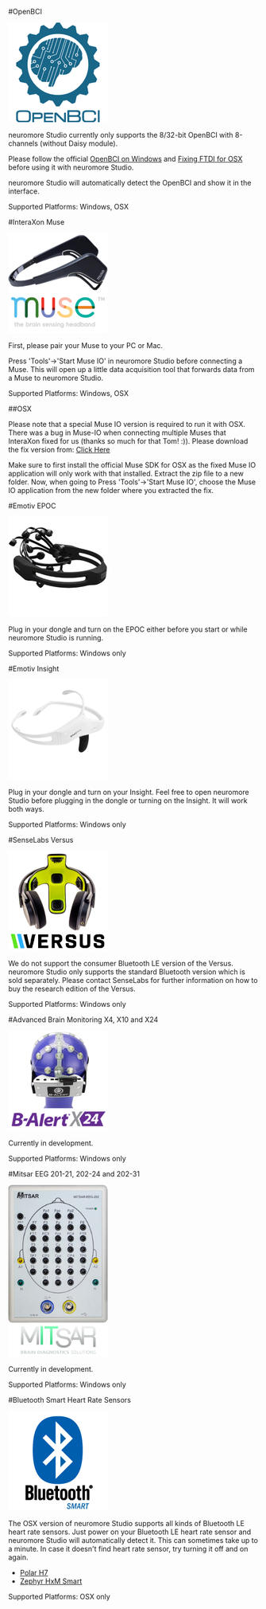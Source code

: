 #OpenBCI

![OpenBCI](../neuromoreStudio/Images/Biosensors/OpenBCI.png)

neuromore Studio currently only supports the 8/32-bit OpenBCI with 8-channels (without Daisy module).

Please follow the official [OpenBCI on Windows](http://docs.openbci.com/tutorials/10-OpenBCI_on_Windows) and [Fixing FTDI for OSX](http://docs.openbci.com/tutorials/09-Mac_FTDI_Driver_Fix) before using it with neuromore Studio.

neuromore Studio will automatically detect the OpenBCI and show it in the interface.

Supported Platforms: Windows, OSX

#InteraXon Muse

![InteraXon Muse](../neuromoreStudio/Images/Biosensors/InteraXonMuse.png)

First, please pair your Muse to your PC or Mac.

Press 'Tools'->'Start Muse IO' in neuromore Studio before connecting a Muse. This will open up a little data acquisition tool that forwards data from a Muse to neuromore Studio.

Supported Platforms: Windows, OSX

##OSX

Please note that a special Muse IO version is required to run it with OSX. There was a bug in Muse-IO when connecting multiple Muses that InteraXon fixed for us (thanks so much for that Tom! :)). Please download the fix version from: [Click Here](https://neuromore-update-studio.s3.amazonaws.com/MuseIO_OSCFix_3_7_0_OSX.zip">)

Make sure to first install the official Muse SDK for OSX as the fixed Muse IO application will only work with that installed. Extract the zip file to a new folder. Now, when going to Press 'Tools'->'Start Muse IO', choose the Muse IO application from the new folder where you extracted the fix.

#Emotiv EPOC

![Emotiv EPOC](../neuromoreStudio/Images/Biosensors/EmotivEPOC.png)

Plug in your dongle and turn on the EPOC either before you start or while neuromore Studio is running.

Supported Platforms: Windows only

#Emotiv Insight

![Emotiv Insight](../neuromoreStudio/Images/Biosensors/EmotivInsight.png)

Plug in your dongle and turn on your Insight. Feel free to open neuromore Studio before plugging in the dongle or turning on the Insight. It will work both ways.

Supported Platforms: Windows only

#SenseLabs Versus

![Versus](../neuromoreStudio/Images/Biosensors/Versus.png)

We do not support the consumer Bluetooth LE version of the Versus. neuromore Studio only supports the standard Bluetooth version which is sold separately. Please contact SenseLabs for further information on how to buy the research edition of the Versus.

Supported Platforms: Windows only

#Advanced Brain Monitoring X4, X10 and X24

![B-Alert X24](../neuromoreStudio/Images/Biosensors/BAlertX24.png)

Currently in development.

Supported Platforms: Windows only

#Mitsar EEG 201-21, 202-24 and 202-31

![Mitsar](../neuromoreStudio/Images/Biosensors/MitsarEEG202-31.png)

Currently in development.

Supported Platforms: Windows only

#Bluetooth Smart Heart Rate Sensors

![BTLE Heart Rate Sensor](../neuromoreStudio/Images/Biosensors/BluetoothSmartDevice.png)

The OSX version of neuromore Studio supports all kinds of Bluetooth LE heart rate sensors. Just power on your Bluetooth LE heart rate sensor and neuromore Studio will automatically detect it. This can sometimes take up to a minute. In case it doesn't find heart rate sensor, try turning it off and on again.

- [Polar H7](http://www.polar.com/en/products/accessories/H7_heart_rate_sensor)
- [Zephyr HxM Smart](http://www.zephyranywhere.com/products/hxm-smart-heart-rate-monitor)

Supported Platforms: OSX only